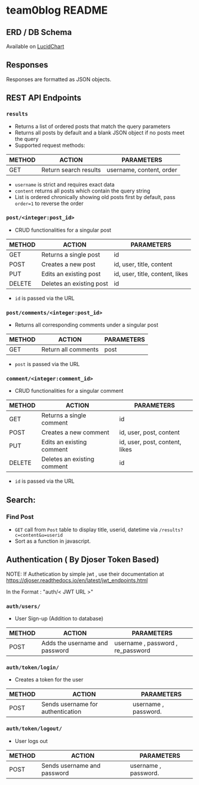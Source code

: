 # team0blog README

## ERD / DB Schema
Available on [LucidChart](https://lucid.app/lucidchart/1e724cd3-96a3-4ccb-8882-86f0eb65a756/edit?viewport_loc=-190%2C116%2C2560%2C1168%2C0_0&invitationId=inv_dbb6ec66-c1e8-4a25-a315-0d4320e5f49c)

## Responses
Responses are formatted as JSON objects.

## REST API Endpoints
### `results`
- Returns a list of ordered posts that match the query parameters
- Returns all posts by default and a blank JSON object if no posts meet the query
- Supported request methods:

| METHOD | ACTION                | PARAMETERS               |
|--------|-----------------------|--------------------------|
| GET    | Return search results | username, content, order |

- `username` is strict and requires exact data
- `content` returns all posts which contain the query string
- List is ordered chronically showing old posts first by default, pass `order=1` to reverse the order

### `post/<integer:post_id>`
- CRUD functionalities for a singular post

| METHOD | ACTION                   | PARAMETERS                      |
|--------|--------------------------|---------------------------------|
| GET    | Returns a single post    | id                              |
| POST   | Creates a new post       | id, user, title, content        |
| PUT    | Edits an existing post   | id, user, title, content, likes |
| DELETE | Deletes an existing post | id                              |

- `id` is passed via the URL

### `post/comments/<integer:post_id>`
- Returns all corresponding comments under a singular post

| METHOD | ACTION              | PARAMETERS |
|--------|---------------------|------------|
| GET    | Return all comments | post       |

- `post` is passed via the URL

### `comment/<integer:comment_id>`
- CRUD functionalities for a singular comment

| METHOD | ACTION                      | PARAMETERS                     |
|--------|-----------------------------|--------------------------------|
| GET    | Returns a single comment    | id                             |
| POST   | Creates a new comment       | id, user, post, content        |
| PUT    | Edits an existing comment   | id, user, post, content, likes |
| DELETE | Deletes an existing comment | id                             |

- `id` is passed via the URL

## Search:
### Find Post
- `GET` call from `Post` table to display title, userid, datetime via `/results?c=content&u=userid`
- Sort as a function in javascript. 

## Authentication ( By Djoser Token Based)

NOTE: If Authetication by simple jwt , use their documentation at https://djoser.readthedocs.io/en/latest/jwt_endpoints.html

In the Format : "auth/< JWT URL >"


### `auth/users/`
- User Sign-up (Addition to database)

|  METHOD   |            ACTION                   |          PARAMETERS                |
| --------- | ----------------------------------- | ---------------------------------- |
|  POST     | Adds the username and password      | username , password , re_password  |

### `auth/token/login/`
- Creates a token for the user
  
| METHOD  |            ACTION                 |          PARAMETERS              |
|---------|-----------------------------------|----------------------------------|
| POST    |  Sends username for authentication| username , password.             |

### `auth/token/logout/`
- User logs out 

| METHOD  |            ACTION                 |          PARAMETERS              |
|---------|-----------------------------------|----------------------------------|
| POST    | Sends username and password       | username , password.             |
